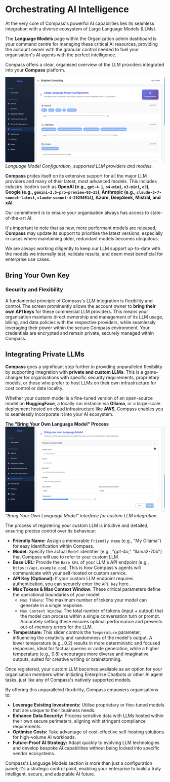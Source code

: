 # **Orchestrating AI Intelligence**

At the very core of Compass's powerful AI capabilities lies its seamless integration with a diverse ecosystem of Large Language Models (LLMs).

The **Language Models** page within the Organization admin dashboard is your command centre for managing these critical AI resources, providing the account owner with the granular control needed to fuel your organisation's AI agents with the perfect intelligence.

Compass offers a clear, organised overview of the LLM providers integrated into your **Compass** platform.

![image.png](./assets/llms.png)
*Language Model Configuration, supported LLM providers and models.*

**Compass** prides itself on its extensive support for all the major LLM providers and many of their latest, most advanced models. This includes industry leaders such as **OpenAI (e.g., `gpt-4.1`, `o4-mini`, `o3-mini`, `o3`), Google (e.g., `gemini-2.5-pro-preview-03-25`), Anthropic (e.g., `claude-3-7-sonnet-latest`, `claude-sonnet-4-20250514`), Azure, DeepSeek, Mistral, and xAI**.

Our commitment is to ensure your organisation always has access to state-of-the-art AI.

It's important to note that as new, more performant models are released, **Compass** may update its support to prioritise the latest versions, especially in cases where maintaining older, redundant models becomes ubiquitous.

We are always working diligently to keep our LLM support up-to-date with the models we internally test, validate results, and deem most beneficial for enterprise use cases.

## **Bring Your Own Key**
### Security and Flexibility

A fundamental principle of Compass's LLM integration is flexibility and control. The screen prominently allows the account owner to **bring their own API keys** for these commercial LLM providers. This means your organisation maintains direct ownership and management of its LLM usage, billing, and data policies with the respective providers, while seamlessly leveraging their power within the secure Compass environment. Your credentials are encrypted and remain private, securely managed within Compass.

## **Integrating Private LLMs**

**Compass** goes a significant step further in providing unparalleled flexibility by supporting integration with **private and custom LLMs**. This is a game-changer for organisations with specific security requirements, proprietary models, or those who prefer to host LLMs on their own infrastructure for cost control or data locality.

Whether your custom model is a fine-tuned version of an open-source model on **HuggingFace**, a locally run instance via **Ollama**, or a large-scale deployment hosted on cloud infrastructure like **AWS**, Compass enables you to seamlessly incorporate it into your AI ecosystem.

**The "Bring Your Own Language Model" Process**
![image.png](./assets/llms-custom.png)
*"Bring Your Own Language Model" interface for custom LLM integration.*

The process of registering your custom LLM is intuitive and detailed, ensuring precise control over its behaviour:

  * **Friendly Name:** Assign a memorable `Friendly name` (e.g., "My Ollama") for easy identification within Compass.
  * **Model:** Specify the actual `Model` identifier (e.g., "gpt-4o," "llama2-70b") that Compass will use to refer to your custom LLM.
  * **Base URL:** Provide the `Base URL` of your LLM's API endpoint (e.g., `https://api.example.com`). This is how Compass's agents will communicate with your self-hosted or custom service.
  * **API Key (Optional):** If your custom LLM endpoint requires authentication, you can securely enter the `API Key` here.
  * **Max Tokens & Max Context Window:** These critical parameters define the operational boundaries of your model:
      * `Max Tokens`: The maximum number of tokens your model can generate in a single response.
      * `Max Context Window`: The total number of tokens (input + output) that the model can process within a single conversation turn or prompt. Accurately setting these ensures optimal performance and prevents out-of-memory errors for the LLM.
  * **Temperature:** This slider controls the `Temperature` parameter, influencing the creativity and randomness of the model's output. A lower temperature (e.g., 0.2) results in more deterministic and focused responses, ideal for factual queries or code generation, while a higher temperature (e.g., 0.8) encourages more diverse and imaginative outputs, suited for creative writing or brainstorming.

Once registered, your custom LLM becomes available as an option for your organisation members when initiating Enterprise Chatbots or other AI agent tasks, just like any of Compass's natively supported models.

By offering this unparalleled flexibility, Compass empowers organisations to:

  * **Leverage Existing Investments:** Utilise proprietary or fine-tuned models that are unique to their business needs.
  * **Enhance Data Security:** Process sensitive data with LLMs hosted within their own secure perimeters, aligning with stringent compliance requirements.
  * **Optimise Costs:** Take advantage of cost-effective self-hosting solutions for high-volume AI workloads.
  * **Future-Proof AI Strategy:** Adapt quickly to evolving LLM technologies and develop bespoke AI capabilities without being locked into specific vendor ecosystems.

Compass's Language Models section is more than just a configuration panel; it's a strategic control point, enabling your enterprise to build a truly intelligent, secure, and adaptable AI future.